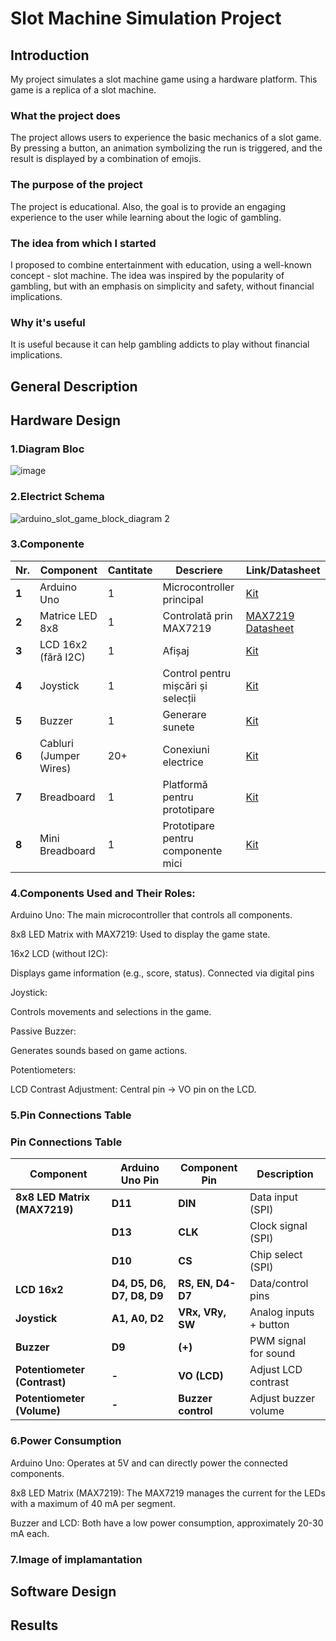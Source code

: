 # Slot Machine Simulation Project

## Introduction
My project simulates a slot machine game using a hardware platform. This game is a replica of a slot machine.

### What the project does
The project allows users to experience the basic mechanics of a slot game. By pressing a button, an animation symbolizing the run is triggered, and the result is displayed by a combination of emojis.

### The purpose of the project
The project is educational. Also, the goal is to provide an engaging experience to the user while learning about the logic of gambling.

### The idea from which I started
I proposed to combine entertainment with education, using a well-known concept - slot machine. The idea was inspired by the popularity of gambling, but with an emphasis on simplicity and safety, without financial implications.

### Why it's useful
It is useful because it can help gambling addicts to play without financial implications.

## General Description

## Hardware Design
###  1.Diagram Bloc
![image](https://github.com/user-attachments/assets/1e849494-b9d1-440c-81a4-4719f75e4b1a)
### 2.Electrict Schema
![arduino_slot_game_block_diagram 2](https://github.com/user-attachments/assets/24672675-0dbc-464b-899b-235f1d7a5ea2)

### 3.Componente
| **Nr.** | **Component**         | **Cantitate** | **Descriere**                          | **Link/Datasheet**                                                                 |
|---------|-----------------------|---------------|----------------------------------------|----------------------------------------------------------------------------------|
| **1**   | Arduino Uno           | 1             | Microcontroller principal              | [Kit](#)                                                                        |
| **2**   | Matrice LED 8x8       | 1             | Controlată prin MAX7219                | [MAX7219 Datasheet](https://www.analog.com/media/en/technical-documentation/data-sheets/MAX7219-MAX7221.pdf) |
| **3**   | LCD 16x2 (fără I2C)   | 1             | Afișaj                                 | [Kit](#)                                                                        |
| **4**   | Joystick              | 1             | Control pentru mișcări și selecții     | [Kit](#)                                                                        |
| **5**   | Buzzer                | 1             | Generare sunete                        | [Kit](#)                                                                        |
| **6**   | Cabluri (Jumper Wires)| 20+           | Conexiuni electrice                    | [Kit](#)                                                                        |
| **7**   | Breadboard            | 1             | Platformă pentru prototipare           | [Kit](#)                                                                        |
| **8**   | Mini Breadboard       | 1             | Prototipare pentru componente mici     | [Kit](#)                                                                        |


### 4.Components Used and Their Roles:

Arduino Uno:
The main microcontroller that controls all components.

8x8 LED Matrix with MAX7219:
Used to display the game state.

16x2 LCD (without I2C):

Displays game information (e.g., score, status).
Connected via digital pins 

Joystick:

Controls movements and selections in the game.

Passive Buzzer:

Generates sounds based on game actions.

Potentiometers:

LCD Contrast Adjustment: Central pin → VO pin on the LCD.

### 5.Pin Connections Table
### Pin Connections Table

| **Component**                 | **Arduino Uno Pin**          | **Component Pin**         | **Description**                    |
|-------------------------------|-----------------------------|---------------------------|------------------------------------|
| **8x8 LED Matrix (MAX7219)**  | **D11**                     | **DIN**                   | Data input (SPI)                   |
|                               | **D13**                     | **CLK**                   | Clock signal (SPI)                 |
|                               | **D10**                     | **CS**                    | Chip select (SPI)                  |
| **LCD 16x2**                  | **D4, D5, D6, D7, D8, D9**  | **RS, EN, D4-D7**         | Data/control pins                  |
| **Joystick**                  | **A1, A0, D2**              | **VRx, VRy, SW**          | Analog inputs + button             |
| **Buzzer**                    | **D9**                      | **(+)**                   | PWM signal for sound               |
| **Potentiometer (Contrast)**  | **-**                       | **VO (LCD)**              | Adjust LCD contrast                |
| **Potentiometer (Volume)**    | **-**                       | **Buzzer control**        | Adjust buzzer volume               |


### 6.Power Consumption
Arduino Uno:
Operates at 5V and can directly power the connected components.

8x8 LED Matrix (MAX7219):
The MAX7219 manages the current for the LEDs with a maximum of 40 mA per segment.

Buzzer and LCD:
Both have a low power consumption, approximately 20-30 mA each.

### 7.Image of implamantation

## Software Design

## Results

   


   
